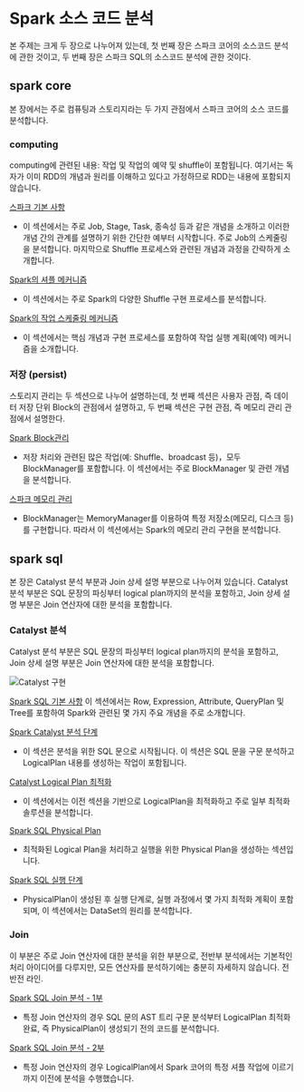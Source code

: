 # Spark 소스 코드 분석

본 주제는 크게 두 장으로 나누어져 있는데, 첫 번째 장은 스파크 코어의 소스코드 분석에 관한 것이고, 두 번째 장은 스파크 SQL의 소스코드 분석에 관한 것이다.

## spark core

본 장에서는 주로 컴퓨팅과 스토리지라는 두 가지 관점에서 스파크 코어의 소스 코드를 분석합니다.

### computing
computing에 관련된 내용: 작업 및 작업의 예약 및 shuffle이 포함됩니다. 여기서는 독자가 이미 RDD의 개념과 원리를 이해하고 있다고 가정하므로 RDD는 내용에 포함되지 않습니다.

[스파크 기본 사항][1]
 - 이 섹션에서는 주로 Job, Stage, Task, 종속성 등과 같은 개념을 소개하고 이러한 개념 간의 관계를 설명하기 위한 간단한 예부터 시작합니다. 주로 Job의 스케줄링을 분석합니다. 마지막으로 Shuffle 프로세스와 관련된 개념과 과정을 간략하게 소개합니다.

[Spark의 셔플 메커니즘][2]
 - 이 섹션에서는 주로 Spark의 다양한 Shuffle 구현 프로세스를 분석합니다.

[Spark의 작업 스케줄링 메커니즘][3]
 - 이 섹션에서는 핵심 개념과 구현 프로세스를 포함하여 작업 실행 계획(예약) 메커니즘을 소개합니다.

### 저장 (persist)

스토리지 관리는 두 섹션으로 나누어 설명하는데, 첫 번째 섹션은 사용자 관점, 즉 데이터 저장 단위 Block의 관점에서 설명하고, 두 번째 섹션은 구현 관점, 즉 메모리 관리 관점에서 설명한다.

[Spark Block관리][4]
 - 저장 처리와 관련된 많은 작업(예: Shuffle、broadcast 등)，모두 BlockManager를 포함합니다. 이 섹션에서는 주로 BlockManager 및 관련 개념을 분석합니다.

[스파크 메모리 관리][5]
 - BlockManager는 MemoryManager를 이용하여 특정 저장소(메모리, 디스크 등)를 구현합니다. 따라서 이 섹션에서는 Spark의 메모리 관리 구현을 분석합니다.
 
## spark sql

본 장은 Catalyst 분석 부분과 Join 상세 설명 부분으로 나누어져 있습니다. Catalyst 분석 부분은 SQL 문장의 파싱부터 logical plan까지의 분석을 포함하고, Join 상세 설명 부분은 Join 연산자에 대한 분석을 포함합니다.

### Catalyst 분석
Catalyst 분석 부분은 SQL 문장의 파싱부터 logical plan까지의 분석을 포함하고, Join 상세 설명 부분은 Join 연산자에 대한 분석을 포함합니다.

![Catalyst 구현][Catalyst]

[Spark SQL 기본 사항][7]
이 섹션에서는 Row, Expression, Attribute, QueryPlan 및 Tree를 포함하여 Spark와 관련된 몇 가지 주요 개념을 주로 소개합니다.

[Spark Catalyst 분석 단계][6]
 - 이 섹션은 분석을 위한 SQL 문으로 시작됩니다. 이 섹션은 SQL 문을 구문 분석하고 LogicalPlan 내용를 생성하는 작업이 포함됩니다.

[Catalyst Logical Plan 최적화][8]
 - 이 섹션에서는 이전 섹션을 기반으로 LogicalPlan을 최적화하고 주로 일부 최적화 솔루션을 분석합니다.

[Spark SQL Physical Plan][9]
 - 최적화된 Logical Plan을 처리하고 실행을 위한 Physical Plan을 생성하는 섹션입니다.

[Spark SQL 실행 단계][10]
 - PhysicalPlan이 생성된 후 실행 단계로, 실행 과정에서 몇 가지 최적화 계획이 포함되며, 이 섹션에서는 DataSet의 원리를 분석합니다.

### Join
이 부분은 주로 Join 연산자에 대한 분석을 위한 부분으로, 전반부 분석에서는 기본적인 처리 아이디어를 다루지만, 모든 연산자를 분석하기에는 충분히 자세하지 않습니다. 전반전 라인.

[Spark SQL Join 분석 - 1부][11]
 - 특정 Join 연산자의 경우 SQL 문의 AST 트리 구문 분석부터 LogicalPlan 최적화 완료, 즉 PhysicalPlan이 생성되기 전의 코드를 분석합니다.

[Spark SQL Join 분석 - 2부][12]
 - 특정 Join 연산자의 경우 LogicalPlan에서 Spark 코어의 특정 셔플 작업에 이르기까지 이전에 분석을 수행했습니다.

[1]:https://github.com/fbwotjq/spark-code-analysis/blob/master/analysis/core/spark_shuffle.md
[2]:https://github.com/fbwotjq/spark-code-analysis/blob/master/analysis/core/spark_sort_shuffle.md
[3]:https://github.com/fbwotjq/spark-code-analysis/blob/master/analysis/core/task_schedule.md
[4]:https://github.com/fbwotjq/spark-code-analysis/blob/master/analysis/core/block_manager.md
[5]:https://github.com/fbwotjq/spark-code-analysis/blob/master/analysis/core/memory_manager.md
[6]:https://github.com/fbwotjq/spark-code-analysis/blob/master/analysis/sql/spark_sql_parser.md
[7]:https://github.com/fbwotjq/spark-code-analysis/blob/master/analysis/sql/spark_sql_preparation.md
[8]:https://github.com/summerDG/spark-code-analysis/blob/master/analysis/sql/spark_sql_optimize.md
[9]:https://github.com/summerDG/spark-code-analysis/blob/master/analysis/sql/spark_sql_physicalplan.md
[10]:https://github.com/summerDG/spark-code-analysis/blob/master/analysis/sql/spark_sql_execution.md
[11]:https://github.com/summerDG/spark-code-analysis/blob/master/analysis/sql/spark_sql_join_1.md
[12]:https://github.com/summerDG/spark-code-analysis/blob/master/analysis/sql/spark_sql_join_2.md
[Catalyst]:pic/Catalyst-Optimizer-diagram.png

